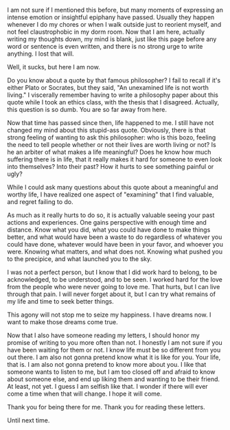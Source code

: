 I am not sure if I mentioned this before, but many moments of expressing an intense emotion or insightful epiphany have passed. Usually they happen whenever I do my chores or when I walk outside just to reorient myself, and not feel claustrophobic in my dorm room. Now that I am here, actually writing my thoughts down, my mind is blank, just like this page before any word or sentence is even written, and there is no strong urge to write anything. I lost that will.

Well, it sucks, but here I am now.

Do you know about a quote by that famous philosopher? I fail to recall if it's either Plato or Socrates, but they said, "An unexamined life is not worth living." I viscerally remember having to write a philosophy paper about this quote while I took an ethics class, with the thesis that I disagreed. Actually, this question is so dumb. You are so far away from here.

Now that time has passed since then, life happened to me. I still have not changed my mind about this stupid-ass quote. Obviously, there is that strong feeling of wanting to ask this philosopher: who is this bozo, feeling the need to tell people whether or not their lives are worth living or not? Is he an arbiter of what makes a life meaningful? Does he know how much suffering there is in life, that it really makes it hard for someone to even look into themselves? Into their past? How it hurts to see something painful or ugly?

While I could ask many questions about this quote about a meaningful and worthy life, I have realized one aspect of "examining" that I find valuable, and regret failing to do.

As much as it really hurts to do so, it is actually valuable seeing your past actions and experiences. One gains perspective with enough time and distance. Know what you did, what you could have done to make things better, and what would have been a waste to do regardless of whatever you could have done, whatever would have been in your favor, and whoever you were. Knowing what matters, and what does not. Knowing what pushed you to the precipice, and what launched you to the sky.

I was not a perfect person, but I know that I did work hard to belong, to be acknowledged, to be understood, and to be seen. I worked hard for the love from the people who were never going to love me. That hurts, but I can live through that pain. I will never forget about it, but I can try what remains of my life and time to seek better things.

This agony will not stop me to seize my happiness. I have dreams now. I want to make those dreams come true.

Now that I also have someone reading my letters, I should honor my promise of writing to you more often than not. I honestly I am not sure if you have been waiting for them or not. I know life must be so different from you out there. I am also not gonna pretend know what it is like for you. Your life, that is. I am also not gonna pretend to know more about you. I like that someone wants to listen to me, but I am too closed off and afraid to know about someone else, and end up liking them and wanting to be their friend. At least, not yet. I guess I am selfish like that. I wonder if there will ever come a time when that will change. I hope it will come.

Thank you for being there for me. Thank you for reading these letters.

Until next time.
